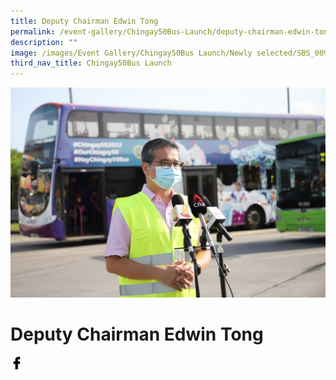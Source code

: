 ```yaml
---
title: Deputy Chairman Edwin Tong
permalink: /event-gallery/Chingay50Bus-Launch/deputy-chairman-edwin-tong
description: ""
image: /images/Event Gallery/Chingay50Bus Launch/Newly selected/SBS_0097.jpg
third_nav_title: Chingay50Bus Launch
---
```

![Deputy Chairman Edwin Tong](/images/Event%20Gallery/Chingay50Bus%20Launch/Newly%20selected/SBS_0097.jpg)

# **Deputy Chairman Edwin Tong**

<a href="http://www.facebook.com/sharer.php?u=http://www.chingay.gov.sg/image/event-gallery/deputy-chairman-edwin-tong" style="float:left;">
	<img src="/images/facebook.png" style="width:auto;height:20px;">
</a>